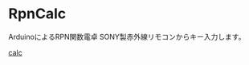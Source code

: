 # RpnCalc

ArduinoによるRPN関数電卓
SONY製赤外線リモコンからキー入力します。

[calc](https://github.com/nyancoro/RpnCalc/assets/8847359/a19cafa6-c2f1-40ee-ab73-91a62df20087)
